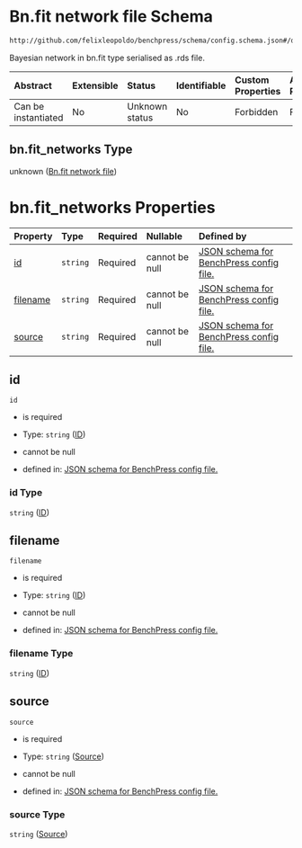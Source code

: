 # Bn.fit network file Schema

```txt
http://github.com/felixleopoldo/benchpress/schema/config.schema.json#/definitions/bn.fit_networks
```

Bayesian network in bn.fit type serialised as .rds file.

| Abstract            | Extensible | Status         | Identifiable | Custom Properties | Additional Properties | Access Restrictions | Defined In                                                       |
| :------------------ | :--------- | :------------- | :----------- | :---------------- | :-------------------- | :------------------ | :--------------------------------------------------------------- |
| Can be instantiated | No         | Unknown status | No           | Forbidden         | Forbidden             | none                | [config.schema.json*](config.schema.json "open original schema") |

## bn.fit_networks Type

unknown ([Bn.fit network file](config-definitions-bnfit-network-file.md))

# bn.fit_networks Properties

| Property              | Type     | Required | Nullable       | Defined by                                                                                                                                                                                                                  |
| :-------------------- | :------- | :------- | :------------- | :-------------------------------------------------------------------------------------------------------------------------------------------------------------------------------------------------------------------------- |
| [id](#id)             | `string` | Required | cannot be null | [JSON schema for BenchPress config file.](config-definitions-bnfit-network-file-properties-id.md "http://github.com/felixleopoldo/benchpress/schema/config.schema.json#/definitions/bn.fit_networks/properties/id")         |
| [filename](#filename) | `string` | Required | cannot be null | [JSON schema for BenchPress config file.](config-definitions-bnfit-network-file-properties-id-1.md "http://github.com/felixleopoldo/benchpress/schema/config.schema.json#/definitions/bn.fit_networks/properties/filename") |
| [source](#source)     | `string` | Required | cannot be null | [JSON schema for BenchPress config file.](config-definitions-bnfit-network-file-properties-source.md "http://github.com/felixleopoldo/benchpress/schema/config.schema.json#/definitions/bn.fit_networks/properties/source") |

## id



`id`

*   is required

*   Type: `string` ([ID](config-definitions-bnfit-network-file-properties-id.md))

*   cannot be null

*   defined in: [JSON schema for BenchPress config file.](config-definitions-bnfit-network-file-properties-id.md "http://github.com/felixleopoldo/benchpress/schema/config.schema.json#/definitions/bn.fit_networks/properties/id")

### id Type

`string` ([ID](config-definitions-bnfit-network-file-properties-id.md))

## filename



`filename`

*   is required

*   Type: `string` ([ID](config-definitions-bnfit-network-file-properties-id-1.md))

*   cannot be null

*   defined in: [JSON schema for BenchPress config file.](config-definitions-bnfit-network-file-properties-id-1.md "http://github.com/felixleopoldo/benchpress/schema/config.schema.json#/definitions/bn.fit_networks/properties/filename")

### filename Type

`string` ([ID](config-definitions-bnfit-network-file-properties-id-1.md))

## source



`source`

*   is required

*   Type: `string` ([Source](config-definitions-bnfit-network-file-properties-source.md))

*   cannot be null

*   defined in: [JSON schema for BenchPress config file.](config-definitions-bnfit-network-file-properties-source.md "http://github.com/felixleopoldo/benchpress/schema/config.schema.json#/definitions/bn.fit_networks/properties/source")

### source Type

`string` ([Source](config-definitions-bnfit-network-file-properties-source.md))

